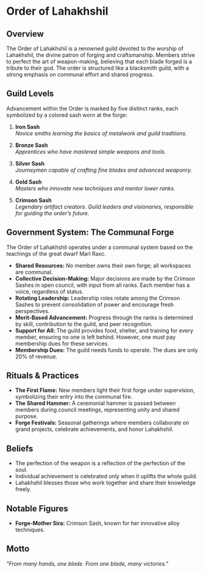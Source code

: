 # Order of Lahakhshil

## Overview
The Order of Lahakhshil is a renowned guild devoted to the worship of Lahakhshil, the divine patron of forging and craftsmanship. Members strive to perfect the art of weapon-making, believing that each blade forged is a tribute to their god. The order is structured like a blacksmith guild, with a strong emphasis on communal effort and shared progress.

## Guild Levels
Advancement within the Order is marked by five distinct ranks, each symbolized by a colored sash worn at the forge:

1. **Iron Sash**  
   *Novice smiths learning the basics of metalwork and guild traditions.*

2. **Bronze Sash**  
   *Apprentices who have mastered simple weapons and tools.*

3. **Silver Sash**  
   *Journeymen capable of crafting fine blades and advanced weaponry.*

4. **Gold Sash**  
   *Masters who innovate new techniques and mentor lower ranks.*

5. **Crimson Sash**  
   *Legendary artifact creators. Guild leaders and visionaries, responsible for guiding the order’s future.*

## Government System: The Communal Forge
The Order of Lahakhshil operates under a communal system based on the teachings of the great dwarf Marl Raxc.

- **Shared Resources:** No member owns their own forge; all workspaces are communal.
- **Collective Decision-Making:** Major decisions are made by the Crimson Sashes in open council, with input from all ranks. Each member has a voice, regardless of status.
- **Rotating Leadership:** Leadership roles rotate among the Crimson Sashes to prevent consolidation of power and encourage fresh perspectives.
- **Merit-Based Advancement:** Progress through the ranks is determined by skill, contribution to the guild, and peer recognition.
- **Support for All:** The guild provides food, shelter, and training for every member, ensuring no one is left behind. However, one must pay membership dues for these services.
- **Membership Dues:** The guild needs funds to operate. The dues are only 20% of revenue.

## Rituals & Practices
- **The First Flame:** New members light their first forge under supervision, symbolizing their entry into the communal fire.
- **The Shared Hammer:** A ceremonial hammer is passed between members during council meetings, representing unity and shared purpose.
- **Forge Festivals:** Seasonal gatherings where members collaborate on grand projects, celebrate achievements, and honor Lahakhshil.


## Beliefs
- The perfection of the weapon is a reflection of the perfection of the soul.
- Individual achievement is celebrated only when it uplifts the whole guild.
- Lahakhshil blesses those who work together and share their knowledge freely.

## Notable Figures
- **Forge-Mother Sira:** Crimson Sash, known for her innovative alloy techniques.

## Motto
*"From many hands, one blade. From one blade, many victories."*